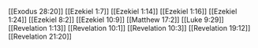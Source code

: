 [[Exodus 28:20]]
[[Ezekiel 1:7]]
[[Ezekiel 1:14]]
[[Ezekiel 1:16]]
[[Ezekiel 1:24]]
[[Ezekiel 8:2]]
[[Ezekiel 10:9]]
[[Matthew 17:2]]
[[Luke 9:29]]
[[Revelation 1:13]]
[[Revelation 10:1]]
[[Revelation 10:3]]
[[Revelation 19:12]]
[[Revelation 21:20]]
